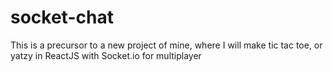 # socket-chat

This is a precursor to a new project of mine, where I will make tic tac toe, or yatzy in ReactJS with Socket.io for multiplayer
